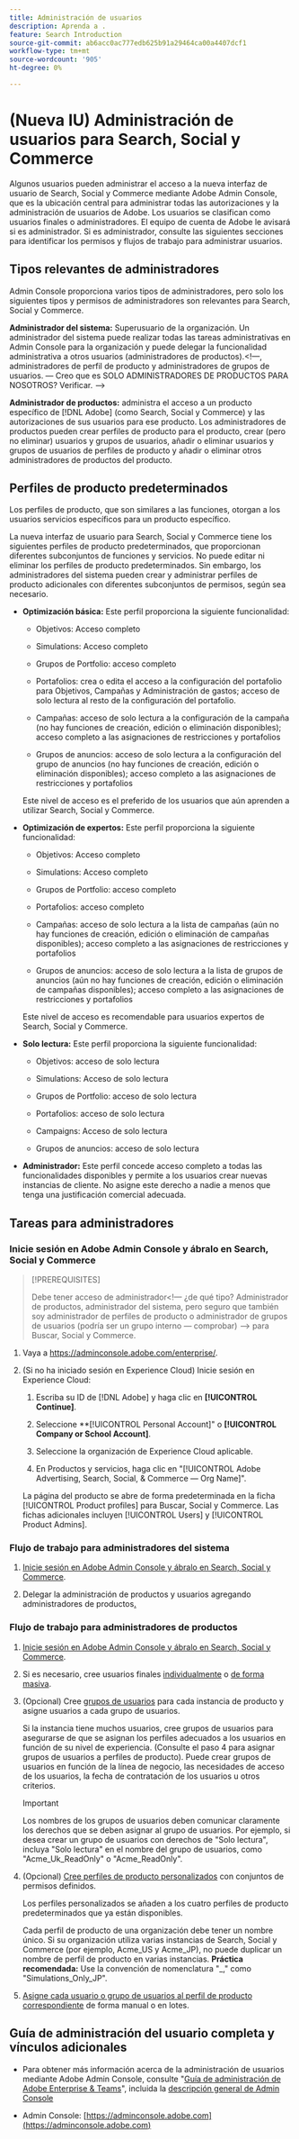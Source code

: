 ```yaml
---
title: Administración de usuarios
description: Aprenda a .
feature: Search Introduction
source-git-commit: ab6acc0ac777edb625b91a29464ca00a4407dcf1
workflow-type: tm+mt
source-wordcount: '905'
ht-degree: 0%

---
```


# (Nueva IU) Administración de usuarios para Search, Social y Commerce

Algunos usuarios pueden administrar el acceso a la nueva interfaz de usuario de Search, Social y Commerce mediante Adobe Admin Console, que es la ubicación central para administrar todas las autorizaciones y la administración de usuarios de Adobe. Los usuarios se clasifican como usuarios finales o administradores. El equipo de cuenta de Adobe le avisará si es administrador. Si es administrador, consulte las siguientes secciones para identificar los permisos y flujos de trabajo para administrar usuarios.<!-- How can you see what your user role is, or will your Adobe Account Team tell you? -->

## Tipos relevantes de administradores

Admin Console proporciona varios tipos de administradores, pero solo los siguientes tipos y permisos de administradores son relevantes para Search, Social y Commerce.

**Administrador del sistema:** Superusuario de la organización. Un administrador del sistema puede realizar todas las tareas administrativas en Admin Console para la organización y puede delegar la funcionalidad administrativa a otros usuarios (administradores de productos).&lt;!—, administradores de perfil de producto y administradores de grupos de usuarios.  — Creo que es SOLO ADMINISTRADORES DE PRODUCTOS PARA NOSOTROS?  Verificar. —>

**Administrador de productos:** administra el acceso a un producto específico de [!DNL Adobe] (como Search, Social y Commerce) y las autorizaciones de sus usuarios para ese producto. Los administradores de productos pueden crear perfiles de producto para el producto, crear (pero no eliminar) usuarios y grupos de usuarios, añadir o eliminar usuarios y grupos de usuarios de perfiles de producto y añadir o eliminar otros administradores de productos del producto.

<!--
**Product profile admin:** Manages assigned product profiles for individual products. A product profile admin can add (but not remove) users and user groups to the organization; add or remove users and user groups from product profiles; and assign or revoke permissions from product profiles. [I don't think this is applicable: and manage the product roles for product profiles.]

**User group admin:** Manages assigned user groups and their access rights. A user group admin can add or remove users from groups and add or remove user group admins from groups.
-->

## Perfiles de producto predeterminados

Los perfiles de producto, que son similares a las funciones, otorgan a los usuarios servicios específicos para un producto específico.

La nueva interfaz de usuario para Search, Social y Commerce tiene los siguientes perfiles de producto predeterminados, que proporcionan diferentes subconjuntos de funciones y servicios. No puede editar ni eliminar los perfiles de producto predeterminados. Sin embargo, los administradores del sistema pueden crear y administrar perfiles de producto adicionales con diferentes subconjuntos de permisos, según sea necesario.

* **Optimización básica:** Este perfil proporciona la siguiente funcionalidad:

   * Objetivos: Acceso completo

   * Simulations: Acceso completo

   * Grupos de Portfolio: acceso completo

   * Portafolios: crea o edita el acceso a la configuración del portafolio para Objetivos, Campañas y Administración de gastos; acceso de solo lectura al resto de la configuración del portafolio.

   * Campañas: acceso de solo lectura a la configuración de la campaña (no hay funciones de creación, edición o eliminación disponibles); acceso completo a las asignaciones de restricciones y portafolios<!-- Is that the correct wording? -->

   * Grupos de anuncios: acceso de solo lectura a la configuración del grupo de anuncios (no hay funciones de creación, edición o eliminación disponibles); acceso completo a las asignaciones de restricciones y portafolios<!-- Is that the correct wording? -->

  Este nivel de acceso es el preferido de los usuarios que aún aprenden a utilizar Search, Social y Commerce.

* **Optimización de expertos:** Este perfil proporciona la siguiente funcionalidad:

   * Objetivos: Acceso completo

   * Simulations: Acceso completo

   * Grupos de Portfolio: acceso completo

   * Portafolios: acceso completo

   * Campañas: acceso de solo lectura a la lista de campañas (aún no hay funciones de creación, edición o eliminación de campañas disponibles); acceso completo a las asignaciones de restricciones y portafolios<!-- Is that the correct wording? -->

   * Grupos de anuncios: acceso de solo lectura a la lista de grupos de anuncios (aún no hay funciones de creación, edición o eliminación de campañas disponibles); acceso completo a las asignaciones de restricciones y portafolios<!-- Is that the correct wording? -->

  Este nivel de acceso es recomendable para usuarios expertos de Search, Social y Commerce.

* **Solo lectura:** Este perfil proporciona la siguiente funcionalidad:

   * Objetivos: acceso de solo lectura

   * Simulations: Acceso de solo lectura

   * Grupos de Portfolio: acceso de solo lectura

   * Portafolios: acceso de solo lectura

   * Campaigns: Acceso de solo lectura

   * Grupos de anuncios: acceso de solo lectura

* **Administrador:** Este perfil concede acceso completo a todas las funcionalidades disponibles y permite a los usuarios crear nuevas instancias de cliente. No asigne este derecho a nadie a menos que tenga una justificación comercial adecuada.

<!-- Do I need to include this? If so, adjust wording as needed

## Product-specific instances

 -->

## Tareas para administradores

### Inicie sesión en Adobe Admin Console y ábralo en Search, Social y Commerce

>[!PREREQUISITES]
>
>Debe tener acceso de administrador&lt;!— ¿de qué tipo? Administrador de productos, administrador del sistema, pero seguro que también soy administrador de perfiles de producto o administrador de grupos de usuarios (podría ser un grupo interno — comprobar) —> para Buscar, Social y Commerce.

1. Vaya a https://adminconsole.adobe.com/enterprise/.

1. (Si no ha iniciado sesión en Experience Cloud) Inicie sesión en Experience Cloud:

   1. Escriba su ID de [!DNL Adobe] y haga clic en **[!UICONTROL Continue]**.

   1. Seleccione **[!UICONTROL Personal Account]&quot; o **[!UICONTROL Company or School Account]**.<!-- Will it necessarily be "Company or School Account?" -->

   1. Seleccione la organización de Experience Cloud aplicable.

   1. En Productos y servicios, haga clic en &quot;[!UICONTROL Adobe Advertising, Search, Social, & Commerce — Org Name]&quot;.

   La página del producto se abre de forma predeterminada en la ficha [!UICONTROL Product profiles] para Buscar, Social y Commerce. Las fichas adicionales incluyen [!UICONTROL Users] y [!UICONTROL Product Admins].

### Flujo de trabajo para administradores del sistema

1. [Inicie sesión en Adobe Admin Console y ábralo en Search, Social y Commerce](#open-admin-console).

1. Delegar la administración de productos y usuarios agregando administradores de productos[.](https://helpx.adobe.com/enterprise/using/admin-roles.html#enterprise)

<!-- what else? -->

### Flujo de trabajo para administradores de productos

1. [Inicie sesión en Adobe Admin Console y ábralo en Search, Social y Commerce](#open-admin-console).

1. Si es necesario, cree usuarios finales [individualmente](https://helpx.adobe.com/enterprise/using/manage-users-individually.html) o [de forma masiva](https://helpx.adobe.com/enterprise/using/bulk-upload-users.html).

1. (Opcional) Cree [grupos de usuarios](https://helpx.adobe.com/enterprise/using/user-groups.html) para cada instancia de producto y asigne usuarios a cada grupo de usuarios.

   Si la instancia tiene muchos usuarios, cree grupos de usuarios para asegurarse de que se asignan los perfiles adecuados a los usuarios en función de su nivel de experiencia. (Consulte el paso 4 para asignar grupos de usuarios a perfiles de producto). Puede crear grupos de usuarios en función de la línea de negocio, las necesidades de acceso de los usuarios, la fecha de contratación de los usuarios u otros criterios.

   >[!IMPORTANT]
   >
   >Los nombres de los grupos de usuarios deben comunicar claramente los derechos que se deben asignar al grupo de usuarios. Por ejemplo, si desea crear un grupo de usuarios con derechos de &quot;Solo lectura&quot;, incluya &quot;Solo lectura&quot; en el nombre del grupo de usuarios, como &quot;Acme_Uk_ReadOnly&quot; o &quot;Acme_ReadOnly&quot;.

1. (Opcional) [Cree perfiles de producto personalizados](https://helpx.adobe.com/enterprise/using/manage-product-profiles.html) con conjuntos de permisos definidos.

   Los perfiles personalizados se añaden a los cuatro perfiles de producto predeterminados que ya están disponibles.

   Cada perfil de producto de una organización debe tener un nombre único. Si su organización utiliza varias instancias de Search, Social y Commerce (por ejemplo, Acme_US y Acme_JP), no puede duplicar un nombre de perfil de producto en varias instancias. **Práctica recomendada:** Use la convención de nomenclatura &quot;<Name>_<Instance>,&quot; como &quot;Simulations_Only_JP&quot;.

1. [Asigne cada usuario o grupo de usuarios al perfil de producto correspondiente](https://helpx.adobe.com/enterprise/using/manage-product-profiles.html) de forma manual o en lotes.

## Guía de administración del usuario completa y vínculos adicionales

* Para obtener más información acerca de la administración de usuarios mediante Adobe Admin Console, consulte &quot;[Guía de administración de Adobe Enterprise &amp; Teams](https://helpx.adobe.com/enterprise/admin-guide.html)&quot;, incluida la [descripción general de Admin Console](https://helpx.adobe.com/es/enterprise/using/admin-console.html)

* Admin Console: [https://adminconsole.adobe.com](https://adminconsole.adobe.com)
